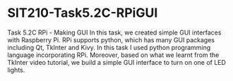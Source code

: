 # SIT210-Task5.2C-RPiGUI
Task 5.2C RPi - Making GUI
In this task, we created simple GUI interfaces with Raspberry Pi. RPi supports python, which has many GUI packages including Qt, TkInter and Kivy. In this task I used python programming language incorporating RPi. 
Moreover, based on what we learnt from the TkInter video tutorial, we build a simple GUI interface to turn on one of LED lights. 

